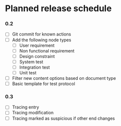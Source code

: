 # Planned release schedule
### 0.2
- [ ] Git commit for known actions
- [ ] Add the following node types
  - [ ] User requirement
  - [ ] Non functional requirement
  - [ ] Design constraint
  - [ ] System test
  - [ ] Integration test
  - [ ] Unit test
- [ ] Filter new content options based on document type
- [ ] Basic template for test protocol
### 0.3
- [ ] Tracing entry
- [ ] Tracing modification
- [ ] Tracing marked as suspicious if other end changes